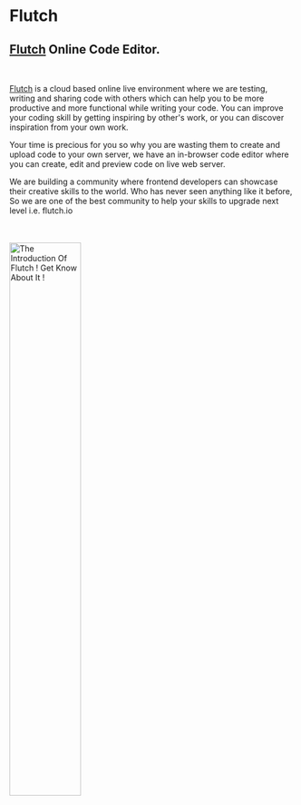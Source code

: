 # Flutch
<h2 class="pdref heading4_content"><b> <a  href="https://www.flutch.io" >Flutch</a> Online Code Editor.</b></h2>

<p class="pdref paragraph_content" ><b><br></b></p>

<p>
 <a  href="https://www.flutch.io" rel="dofollow">Flutch</a> 
 is a cloud based online live environment where we are testing, writing 
and sharing code with others which can help you to be more productive and more functional while writing your code. You can improve your coding skill by getting inspiring by other's work, or you can discover inspiration from your own work. <br></p>

<p  >Your time is precious for you so why you are wasting 
them to create and upload code to your own server, we have an in-browser
 code editor where you can create, edit and preview code on live web 
server.</p>

<p >
We are building a community where frontend developers can showcase their creative skills to the world. Who has never seen anything like it before, So we are one of the best community to help your skills to upgrade next level i.e. flutch.io
</p></br></br>

<img width="50%" alt="The Introduction Of Flutch ! Get Know About It !" src="https://flutch.io/flutch/images/blogs/YmiHtTCqGy3cvplVSodj.jpg">
